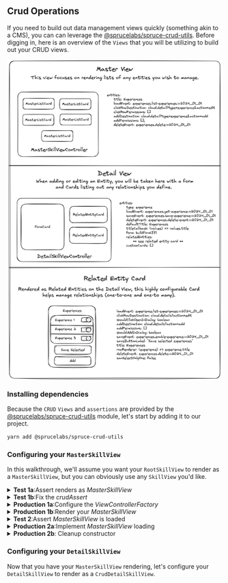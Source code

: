 ## Crud Operations

If you need to build out data management views quickly (something akin to a CMS), you can can leverage the [@sprucelabs/spruce-crud-utils](https://www.npmjs.com/package/@sprucelabs/spruce-crud-utils). Before digging in, here is an overview of the `Views` that you will be utilizing to build out your CRUD views.

<img style="margin:0 auto; display:block;" src="../../../assets/img/concepts/crud_views.png">

### Installing dependencies

Because the `CRUD` `Views` and `assertions` are provided by the [@sprucelabs/spruce-crud-utils](https://www.npmjs.com/package/@sprucelabs/spruce-crud-utils) module, let's start by adding it to our project.


```bash
yarn add @sprucelabs/spruce-crud-utils
```

### Configuring your `MasterSkillView`

In this walkthrough, we'll assume you want your `RootSkillView` to render as a `MasterSkillView`, but you can obviously use any `SkillView` you'd like.

<details>
<summary><strong>Test 1a</strong>:Assert renders as <em>MasterSkillView</em></summary>

Notice that we're importing `crudAssert` from `@sprucelabs/spruce-crud-utils` and using it to assert that the `RootSkillView` renders as a `MasterSkillView`.

```typescript
import { AbstractSpruceFixtureTest } from '@sprucelabs/spruce-test-fixtures'
import { test } from '@sprucelabs/test-utils'
import { crudAssert } from '@sprucelabs/spruce-crud-utils'

export default class RootSkillViewTest extends AbstractSpruceFixtureTest {
    @test()
    protected static async rendersMaster() {
        const vc = this.views.Controller('eightbitstories.root', {})
        crudAssert.skillViewRendersMasterView(]vc)
    }
}
```

> **Note**: This is going to be mad about a `beforeEach()` setup that needs to be done, follow the instructions to get to the next step.

</details>

<details>
<summary><strong>Test 1b</strong>:Fix the <em>crudAssert</em></summary>

The fix happens in your tests `beforeEach()` method.

```typescript
import { AbstractSpruceFixtureTest } from '@sprucelabs/spruce-test-fixtures'
import { test } from '@sprucelabs/test-utils'
import { crudAssert } from '@sprucelabs/spruce-crud-utils'

export default class RootSkillViewTest extends AbstractSpruceFixtureTest {

    protected static async beforeEach() {
        await super.beforeEach()
        crudAssert.beforeEach(this.views)
    }


    @test()
    protected static async rendersMaster() {
        const vc = this.views.Controller('eightbitstories.root', {})
        crudAssert.skillViewRendersMasterView(]vc)
    }
}
```

> **Note**: Now it's going to blow up about not setting up the Crud Views properly. We'll do this in your `RootSkillView` or wherever you're rendering your `MasterSkillView`.

</details>

<details>
<summary><strong>Production 1a</strong>:Configure the <em>ViewControllerFactory</em></summary>

Since we're starting with an empty `SkillView`, we'll implement just the `constructor` and call `setController(...)` on the `ViewControllerFactory` to set the `CrudMasterSkillViewController` and `MasterListCardViewController`.

```typescript
import {
    AbstractSkillViewController,
    ViewControllerOptions,
    SkillView,
} from '@sprucelabs/heartwood-view-controllers'
import {
    CrudMasterSkillViewController,
    MasterListCardViewController,
} from '@sprucelabs/spruce-crud-utils'

export default class RootSkillViewController extends AbstractSkillViewController {
    public static id = 'root'

    public constructor(options: ViewControllerOptions) {
        super(options)

        this.getVcFactory().setController(
            'crud.master-skill-view',
            CrudMasterSkillViewController
        )
        this.getVcFactory().setController(
            'crud.master-list-card',
            MasterListCardViewController
        )

    }

    public render(): SkillView {
        return {}
    }
}

> **Note**: This will bring you to the next failing assertion, which requires you to actually render a `MasterSkillView`.

```
</details>

<details>
<summary><strong>Production 1b</strong>:Render your <em>MasterSkillView</em></summary>

Also, the `MasterSkillView` requires at least one `entity`, so use `buildMasterListEntity(...)` to create one (you can put in gibberish for now).

Here are the steps:

1. Construct a `MasterSkillView`
2. Pass it at least one `entity` (using `buildMasterListEntity(...)`) and put in gibberish for now.
3. Render the `MasterSkillView` by updating the `render()` method in your `RootSkillView`.

```typescript
import {
    AbstractSkillViewController,
    ViewControllerOptions,
    SkillView,
} from '@sprucelabs/heartwood-view-controllers'
import {
    CrudMasterSkillViewController,
    MasterListCardViewController,
} from '@sprucelabs/spruce-crud-utils'

export default class RootSkillViewController extends AbstractSkillViewController {
    public static id = 'root'
    private masterSkillViewVc: CrudMasterSkillViewController

    public constructor(options: ViewControllerOptions) {
        super(options)

        this.getVcFactory().setController(
            'crud.master-skill-view',
            CrudMasterSkillViewController
        )
        this.getVcFactory().setController(
            'crud.master-list-card',
            MasterListCardViewController
        )

        this.masterSkillViewVc = this.Controller('crud.master-skill-view', {
            entities: [
                buildMasterListEntity({
                    id: 'aoeu',
                    title: 'aoeu',
                    load: {
                        fqen: 'aoeu',
                        responseKey: 'aoue',
                        rowTransformer: (skill) => ({
                            id: 'aoeuaoeu',
                            cells: [],
                        }),
                    },
                }),
            ],
        })
    }

    public render(): SkillView {
        return this.masterSkillViewVc.render()
    }
}


```
> **Note**: You are going to get a lot of type errors, which is fine, because we'll get to that next test!

</details>

<details>
<summary><strong>Test 2</strong>:Assert <em>MasterSkillView</em> is loaded</summary>

This one is fast, let's use `crudAssert.skillViewLoadsMasterView()` to assert that the `MasterSkillView` is loaded when your `SkillView` is loaded.

```typescript
import { AbstractSpruceFixtureTest } from '@sprucelabs/spruce-test-fixtures'
import { test } from '@sprucelabs/test-utils'
import { crudAssert } from '@sprucelabs/spruce-crud-utils'

export default class RootSkillViewTest extends AbstractSpruceFixtureTest {

    protected static async beforeEach() {
        await super.beforeEach()
        crudAssert.beforeEach(this.views)
    }


    @test()
    protected static async rendersMaster() {
        const vc = this.views.Controller('eightbitstories.root', {})
        crudAssert.skillViewRendersMasterView(]vc)
    }

    @test()
    protected static async loadsMaster() {
        const vc = this.views.Controller('eightbitstories.root', {})
        await crudAssert.skillViewLoadsMasterView(vc)
    }
}

```
</details>
<details>
<summary><strong>Production 2a</strong>:Implement <em>MasterSkillView</em> loading</summary>

To get this test to pass, you need to implement the `load()` method in your `SkillView` and call `load(...)` on the `MasterSkillView`.

```typescript
import {
    AbstractSkillViewController,
    ViewControllerOptions,
    SkillView,
    SkillViewControllerLoadOptions,
} from '@sprucelabs/heartwood-view-controllers'
import {
    CrudMasterSkillViewController,
    MasterListCardViewController,
} from '@sprucelabs/spruce-crud-utils'

export default class RootSkillViewController extends AbstractSkillViewController {
    public static id = 'root'
    private masterSkillViewVc: CrudMasterSkillViewController

    public constructor(options: ViewControllerOptions) {
        super(options)

        this.getVcFactory().setController(
            'crud.master-skill-view',
            CrudMasterSkillViewController
        )
        this.getVcFactory().setController(
            'crud.master-list-card',
            MasterListCardViewController
        )

        this.masterSkillViewVc = this.Controller('crud.master-skill-view', {
            entities: [
                buildMasterListEntity({
                    id: 'aoeu',
                    title: 'aoeu',
                    load: {
                        fqen: 'aoeu',
                        responseKey: 'aoue',
                        rowTransformer: (skill) => ({
                            id: 'aoeuaoeu',
                            cells: [],
                        }),
                    },
                }),
            ],
        })
    }

    public async load(options: SkillViewControllerLoadOptions) {
        await this.masterSkillViewVc.load(options)
    }

    public render(): SkillView {
        return this.masterSkillViewVc.render()
    }
}

```

</details>

<details>
<summary><strong>Production 2b</strong>: Cleanup constructor</summary>

```typescript
import {
    AbstractSkillViewController,
    ViewControllerOptions,
    SkillView,
    SkillViewControllerLoadOptions,
} from '@sprucelabs/heartwood-view-controllers'
import {
    CrudMasterSkillViewController,
    MasterListCardViewController,
} from '@sprucelabs/spruce-crud-utils'

export default class RootSkillViewController extends AbstractSkillViewController {
    public static id = 'root'
    private masterSkillViewVc: CrudMasterSkillViewController

    public constructor(options: ViewControllerOptions) {
        super(options)

        this.getVcFactory().setController(
            'crud.master-skill-view',
            CrudMasterSkillViewController
        )
        this.getVcFactory().setController(
            'crud.master-list-card',
            MasterListCardViewController
        )

        this.masterSkillViewVc = this.MasterSkillViewVc()
    }

    private MastSkillViewVc() {
        return this.Controller('crud.master-skill-view', {
            entities: [
                buildMasterListEntity({
                    id: 'aoeu',
                    title: 'aoeu',
                    load: {
                        fqen: 'aoeu',
                        responseKey: 'aoue',
                        rowTransformer: (skill) => ({
                            id: 'aoeuaoeu',
                            cells: [],
                        }),
                    },
                }),
            ],
        })
    }

    public async load(options: SkillViewControllerLoadOptions) {
        await this.masterSkillViewVc.load(options)
    }

    public render(): SkillView {
        return this.masterSkillViewVc.render()
    }
}

```

</details>

### Configuring your `DetailSkillView`

Now that you have your `MasterSkillView` rendering, let's configure your `DetailSkillView` to render as a `CrudDetailSkillView`.